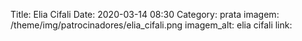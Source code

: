 Title: Elia Cifali
Date: 2020-03-14 08:30
Category: prata
imagem: /theme/img/patrocinadores/elia_cifali.png
imagem_alt: elia cifali
link: 